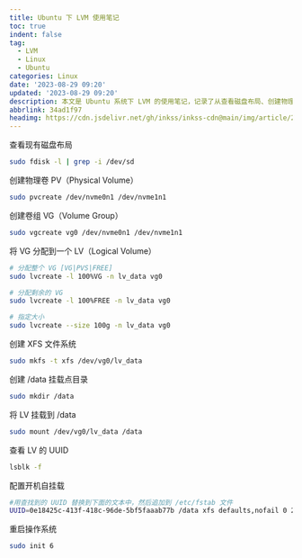 ```yaml
---
title: Ubuntu 下 LVM 使用笔记
toc: true
indent: false
tag:
  - LVM
  - Linux
  - Ubuntu
categories: Linux
date: '2023-08-29 09:20'
updated: '2023-08-29 09:20'
description: 本文是 Ubuntu 系统下 LVM 的使用笔记，记录了从查看磁盘布局、创建物理卷（PV）、卷组（VG）、逻辑卷（LV），到创建 XFS 文件系统、设置挂载点、配置开机自挂载的完整步骤，附具体操作命令。
abbrlink: 34ad1f97
headimg: https://cdn.jsdelivr.net/gh/inkss/inkss-cdn@main/img/article/23-08@LVM分区管理/Hexo博客封面.png
---
```


查看现有磁盘布局

```bash
sudo fdisk -l | grep -i /dev/sd
```

创建物理卷 PV（Physical Volume）

```bash
sudo pvcreate /dev/nvme0n1 /dev/nvme1n1
```

创建卷组 VG（Volume Group）

```bash
sudo vgcreate vg0 /dev/nvme0n1 /dev/nvme1n1 
```

将 VG 分配到一个 LV（Logical Volume）

```bash
# 分配整个 VG [VG|PVS|FREE]
sudo lvcreate -l 100%VG -n lv_data vg0

# 分配剩余的 VG
sudo lvcreate -l 100%FREE -n lv_data vg0

# 指定大小
sudo lvcreate --size 100g -n lv_data vg0
```

创建 XFS 文件系统

```bash
sudo mkfs -t xfs /dev/vg0/lv_data
```

创建 /data 挂载点目录

```bash
sudo mkdir /data
```

将 LV 挂载到 /data

```bash
sudo mount /dev/vg0/lv_data /data
```

查看 LV 的 UUID

```bash
lsblk -f
```

配置开机自挂载

```bash
#用查找到的 UUID 替换到下面的文本中，然后追加到 /etc/fstab 文件
UUID=0e18425c-413f-418c-96de-5bf5faaab77b /data xfs defaults,nofail 0 2
```

重启操作系统

```bash
sudo init 6
```
